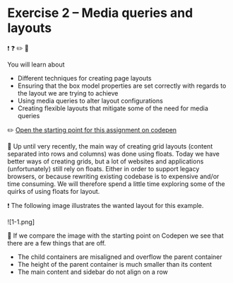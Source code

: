 # Exercise 2 – Media queries and layouts

:exclamation:
:question:
:pencil2:
:book:

You will learn about
- Different techniques for creating page layouts
- Ensuring that the box model properties are set correctly with regards to the layout we are trying to achieve
- Using media queries to alter layout configurations
- Creating flexible layouts that mitigate some of the need for media queries

:pencil2: [Open the starting point for this assignment on codepen](https://codepen.io/eivindmjelde/pen/PyBZwx?editors=1100)

:book: Up until very recently, the main way of creating grid layouts (content separated into rows and columns) was done using floats. Today we have better ways of creating grids, but a lot of websites and applications (unfortunately) still rely on floats. Either in order to support legacy browsers, or because rewriting existing codebase is to expensive and/or time consuming. We will therefore spend a little time exploring some of the quirks of using floats for layout.

:exclamation: The following image illustrates the wanted layout for this example.

![1-1.png]

:book: If we compare the image with the starting point on Codepen we see that there are a few things that are off.
- The child containers are misaligned and overflow the parent container
- The height of the parent container is much smaller than its content
- The main content and sidebar do not align on a row
